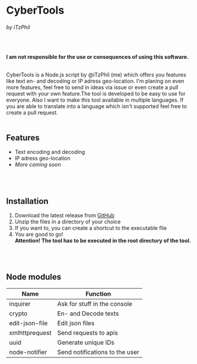 # CyberTools
###### by iTzPhil
<br>

**I am not responsible for the use or consequences of using this software.**
<br><br>

CyberTools is a Node.js script by @iTzPhil (me) which offers you features like text en- and decoding or IP adress geo-location. I'm planing on even more features, feel free to send in ideas via issue or even create a pull request with your own feature.The tool is developed to be easy to use for everyone.  Also I want to make this tool available in multiple languages. If you are able to translate into a language which isn't supported feel free to create a pull request. 
<br><br>


## Features
- Text encoding and decoding
- IP adress geo-location
- _More coming soon_

<br><br>

## Installation
1. Download the latest release from [GitHub](https://github.com/iTzPhil/CyberTools/releases/latest) <br>
2. Unzip the files in a directory of your choice <br>
3. If you want to, you can create a shortcut to the executable file <br>
4. You are good to go! <br> **Attention! The tool has to be executed in the root directory of the tool.**



<br><br>
## Node modules 


| Name  | Function  |
| ------------ | ------------ |
|  inquirer | Ask for stuff in the console  |
| crypto  | En- and Decode texts  |
| edit-json-file  | Edit json files  |
| xmlhttprequest | Send requests to apis |
| uuid | Generate unique IDs |
| node-notifier | Send notifications to the user |





